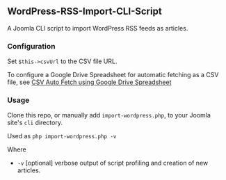 ## WordPress-RSS-Import-CLI-Script

A Joomla CLI script to import WordPress RSS feeds as articles.

### Configuration

Set `$this->csvUrl` to the CSV file URL.

To configure a Google Drive Spreadsheet for automatic fetching as a CSV file, see [CSV Auto Fetch using Google Drive Spreadsheet](https://aftership.uservoice.com/knowledgebase/articles/331269-csv-auto-fetch-using-google-drive-spreadsheet)

### Usage

Clone this repo, or manually add `import-wordpress.php`, to your Joomla site's `cli` directory.

Used as `php import-wordpress.php -v`

Where
 
 * `-v` [optional] verbose output of script profiling and creation of new articles.
